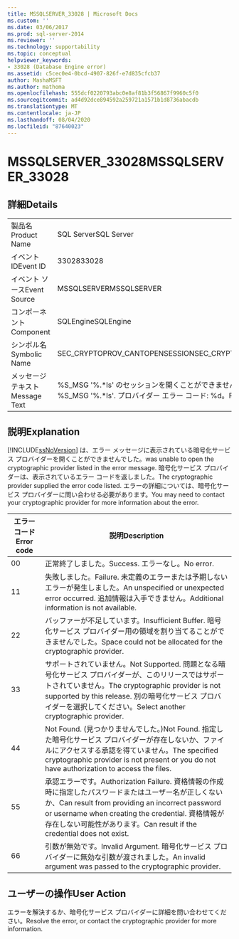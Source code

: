 ```yaml
---
title: MSSQLSERVER_33028 | Microsoft Docs
ms.custom: ''
ms.date: 03/06/2017
ms.prod: sql-server-2014
ms.reviewer: ''
ms.technology: supportability
ms.topic: conceptual
helpviewer_keywords:
- 33028 (Database Engine error)
ms.assetid: c5cec0e4-0bcd-4907-826f-e7d835cfcb37
author: MashaMSFT
ms.author: mathoma
ms.openlocfilehash: 555dcf0220793abc0e8af81b3f56867f9960c5f0
ms.sourcegitcommit: ad4d92dce894592a259721a1571b1d8736abacdb
ms.translationtype: MT
ms.contentlocale: ja-JP
ms.lasthandoff: 08/04/2020
ms.locfileid: "87640023"
---
```

# <a name="mssqlserver_33028"></a><span data-ttu-id="d5503-102">MSSQLSERVER_33028</span><span class="sxs-lookup"><span data-stu-id="d5503-102">MSSQLSERVER_33028</span></span>
    
## <a name="details"></a><span data-ttu-id="d5503-103">詳細</span><span class="sxs-lookup"><span data-stu-id="d5503-103">Details</span></span>  
  
|||  
|-|-|  
|<span data-ttu-id="d5503-104">製品名</span><span class="sxs-lookup"><span data-stu-id="d5503-104">Product Name</span></span>|<span data-ttu-id="d5503-105">SQL Server</span><span class="sxs-lookup"><span data-stu-id="d5503-105">SQL Server</span></span>|  
|<span data-ttu-id="d5503-106">イベント ID</span><span class="sxs-lookup"><span data-stu-id="d5503-106">Event ID</span></span>|<span data-ttu-id="d5503-107">33028</span><span class="sxs-lookup"><span data-stu-id="d5503-107">33028</span></span>|  
|<span data-ttu-id="d5503-108">イベント ソース</span><span class="sxs-lookup"><span data-stu-id="d5503-108">Event Source</span></span>|<span data-ttu-id="d5503-109">MSSQLSERVER</span><span class="sxs-lookup"><span data-stu-id="d5503-109">MSSQLSERVER</span></span>|  
|<span data-ttu-id="d5503-110">コンポーネント</span><span class="sxs-lookup"><span data-stu-id="d5503-110">Component</span></span>|<span data-ttu-id="d5503-111">SQLEngine</span><span class="sxs-lookup"><span data-stu-id="d5503-111">SQLEngine</span></span>|  
|<span data-ttu-id="d5503-112">シンボル名</span><span class="sxs-lookup"><span data-stu-id="d5503-112">Symbolic Name</span></span>|<span data-ttu-id="d5503-113">SEC_CRYPTOPROV_CANTOPENSESSION</span><span class="sxs-lookup"><span data-stu-id="d5503-113">SEC_CRYPTOPROV_CANTOPENSESSION</span></span>|  
|<span data-ttu-id="d5503-114">メッセージ テキスト</span><span class="sxs-lookup"><span data-stu-id="d5503-114">Message Text</span></span>|<span data-ttu-id="d5503-115">%S_MSG '%.\*ls' のセッションを開くことができません。</span><span class="sxs-lookup"><span data-stu-id="d5503-115">Cannot open session for %S_MSG '%.\*ls'.</span></span> <span data-ttu-id="d5503-116">プロバイダー エラー コード: %d。</span><span class="sxs-lookup"><span data-stu-id="d5503-116">Provider error code: %d.</span></span>|  
  
## <a name="explanation"></a><span data-ttu-id="d5503-117">説明</span><span class="sxs-lookup"><span data-stu-id="d5503-117">Explanation</span></span>  
 [!INCLUDE[ssNoVersion](../../includes/ssnoversion-md.md)] <span data-ttu-id="d5503-118">は、エラー メッセージに表示されている暗号化サービス プロバイダーを開くことができませんでした。</span><span class="sxs-lookup"><span data-stu-id="d5503-118">was unable to open the cryptographic provider listed in the error message.</span></span> <span data-ttu-id="d5503-119">暗号化サービス プロバイダーは、表示されているエラー コードを返しました。</span><span class="sxs-lookup"><span data-stu-id="d5503-119">The cryptographic provider supplied the error code listed.</span></span> <span data-ttu-id="d5503-120">エラーの詳細については、暗号化サービス プロバイダーに問い合わせる必要があります。</span><span class="sxs-lookup"><span data-stu-id="d5503-120">You may need to contact your cryptographic provider for more information about the error.</span></span>  
  
|<span data-ttu-id="d5503-121">エラー コード</span><span class="sxs-lookup"><span data-stu-id="d5503-121">Error code</span></span>|<span data-ttu-id="d5503-122">説明</span><span class="sxs-lookup"><span data-stu-id="d5503-122">Description</span></span>|  
|----------------|-----------------|  
|<span data-ttu-id="d5503-123">0</span><span class="sxs-lookup"><span data-stu-id="d5503-123">0</span></span>|<span data-ttu-id="d5503-124">正常終了しました。</span><span class="sxs-lookup"><span data-stu-id="d5503-124">Success.</span></span> <span data-ttu-id="d5503-125">エラーなし。</span><span class="sxs-lookup"><span data-stu-id="d5503-125">No error.</span></span>|  
|<span data-ttu-id="d5503-126">1</span><span class="sxs-lookup"><span data-stu-id="d5503-126">1</span></span>|<span data-ttu-id="d5503-127">失敗しました。</span><span class="sxs-lookup"><span data-stu-id="d5503-127">Failure.</span></span> <span data-ttu-id="d5503-128">未定義のエラーまたは予期しないエラーが発生しました。</span><span class="sxs-lookup"><span data-stu-id="d5503-128">An unspecified or unexpected error occurred.</span></span> <span data-ttu-id="d5503-129">追加情報は入手できません。</span><span class="sxs-lookup"><span data-stu-id="d5503-129">Additional information is not available.</span></span>|  
|<span data-ttu-id="d5503-130">2</span><span class="sxs-lookup"><span data-stu-id="d5503-130">2</span></span>|<span data-ttu-id="d5503-131">バッファーが不足しています。</span><span class="sxs-lookup"><span data-stu-id="d5503-131">Insufficient Buffer.</span></span> <span data-ttu-id="d5503-132">暗号化サービス プロバイダー用の領域を割り当てることができませんでした。</span><span class="sxs-lookup"><span data-stu-id="d5503-132">Space could not be allocated for the cryptographic provider.</span></span>|  
|<span data-ttu-id="d5503-133">3</span><span class="sxs-lookup"><span data-stu-id="d5503-133">3</span></span>|<span data-ttu-id="d5503-134">サポートされていません。</span><span class="sxs-lookup"><span data-stu-id="d5503-134">Not Supported.</span></span> <span data-ttu-id="d5503-135">問題となる暗号化サービス プロバイダーが、このリリースではサポートされていません。</span><span class="sxs-lookup"><span data-stu-id="d5503-135">The cryptographic provider is not supported by this release.</span></span> <span data-ttu-id="d5503-136">別の暗号化サービス プロバイダーを選択してください。</span><span class="sxs-lookup"><span data-stu-id="d5503-136">Select another cryptographic provider.</span></span>|  
|<span data-ttu-id="d5503-137">4</span><span class="sxs-lookup"><span data-stu-id="d5503-137">4</span></span>|<span data-ttu-id="d5503-138">Not Found. (見つかりませんでした。)</span><span class="sxs-lookup"><span data-stu-id="d5503-138">Not Found.</span></span> <span data-ttu-id="d5503-139">指定した暗号化サービス プロバイダーが存在しないか、ファイルにアクセスする承認を得ていません。</span><span class="sxs-lookup"><span data-stu-id="d5503-139">The specified cryptographic provider is not present or you do not have authorization to access the files.</span></span>|  
|<span data-ttu-id="d5503-140">5</span><span class="sxs-lookup"><span data-stu-id="d5503-140">5</span></span>|<span data-ttu-id="d5503-141">承認エラーです。</span><span class="sxs-lookup"><span data-stu-id="d5503-141">Authorization Failure.</span></span> <span data-ttu-id="d5503-142">資格情報の作成時に指定したパスワードまたはユーザー名が正しくないか、</span><span class="sxs-lookup"><span data-stu-id="d5503-142">Can result from providing an incorrect password or username when creating the credential.</span></span> <span data-ttu-id="d5503-143">資格情報が存在しない可能性があります。</span><span class="sxs-lookup"><span data-stu-id="d5503-143">Can result if the credential does not exist.</span></span>|  
|<span data-ttu-id="d5503-144">6</span><span class="sxs-lookup"><span data-stu-id="d5503-144">6</span></span>|<span data-ttu-id="d5503-145">引数が無効です。</span><span class="sxs-lookup"><span data-stu-id="d5503-145">Invalid Argument.</span></span> <span data-ttu-id="d5503-146">暗号化サービス プロバイダーに無効な引数が渡されました。</span><span class="sxs-lookup"><span data-stu-id="d5503-146">An invalid argument was passed to the cryptographic provider.</span></span>|  
  
## <a name="user-action"></a><span data-ttu-id="d5503-147">ユーザーの操作</span><span class="sxs-lookup"><span data-stu-id="d5503-147">User Action</span></span>  
 <span data-ttu-id="d5503-148">エラーを解決するか、暗号化サービス プロバイダーに詳細を問い合わせてください。</span><span class="sxs-lookup"><span data-stu-id="d5503-148">Resolve the error, or contact the cryptographic provider for more information.</span></span>  
  
  
